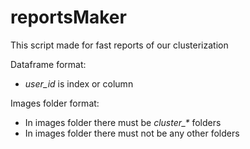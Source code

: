 # reportsMaker
This script made for fast reports of our clusterization

Dataframe format:
* _user\_id_ is index or column

Images folder format:
* In images folder there must be _cluster\_*_ folders
* In images folder there must not be any other folders
